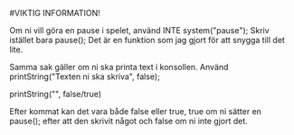 #VIKTIG INFORMATION!

Om ni vill göra en pause i spelet, använd INTE system("pause");
Skriv istället bara pause(); Det är en funktion som jag gjort för att snygga till det lite.

Samma sak gäller om ni ska printa text i konsollen. Använd printString("Texten ni ska skriva", false);

printString("", false/true)

Efter kommat kan det vara både false eller true, true om ni sätter en pause(); efter att den skrivit något
och false om ni inte gjort det.
